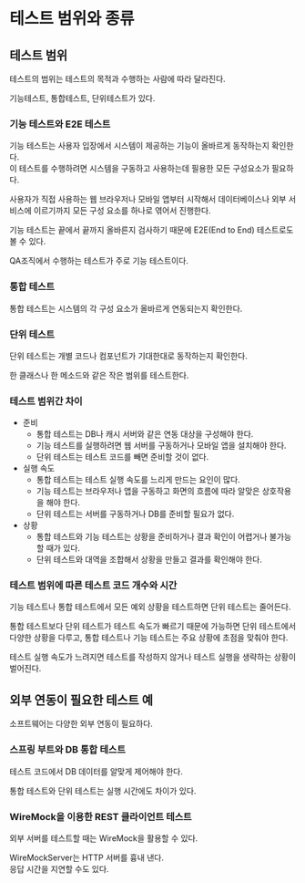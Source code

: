 # 테스트 범위와 종류

## 테스트 범위

테스트의 범위는 테스트의 목적과 수행하는 사람에 따라 달라진다.

기능테스트, 통합테스트, 단위테스트가 있다.

### 기능 테스트와 E2E 테스트

기능 테스트는 사용자 입장에서 시스템이 제공하는 기능이 올바르게 동작하는지 확인한다.  
이 테스트를 수행하려면 시스템을 구동하고 사용하는데 필용한 모든 구성요소가 필요하다.

사용자가 직접 사용하는 웹 브라우저나 모바일 앱부터 시작해서 데이터베이스나 외부 서비스에 이르기까지 모든 구성 요소를 하나로 엮어서 진행한다.

기능 테스트는 끝에서 끝까지 올바른지 검사하기 때문에 E2E(End to End) 테스트로도 볼 수 있다.

QA조직에서 수행하는 테스트가 주로 기능 테스트이다.

### 통합 테스트

통합 테스트는 시스템의 각 구성 요소가 올바르게 연동되는지 확인한다.

### 단위 테스트

단위 테스트는 개별 코드나 컴포넌트가 기대한대로 동작하는지 확인한다.

한 클래스나 한 메소드와 같은 작은 범위를 테스트한다.

### 테스트 범위간 차이

* 준비
  * 통합 테스트는 DB나 캐시 서버와 같은 연동 대상을 구성해야 한다.
  * 기능 테스트를 실행하려면 웹 서버를 구동하거나 모바일 앱을 설치해야 한다.
  * 단위 테스트는 테스트 코드를 빼면 준비할 것이 없다.
* 실행 속도
  * 통합 테스트는 테스트 실행 속도를 느리게 만드는 요인이 많다.
  * 기능 테스트는 브라우저나 앱을 구동하고 화면의 흐름에 따라 알맞은 상호작용을 해야 한다.
  * 단위 테스트는 서버를 구동하거나 DB를 준비할 필요가 없다.
* 상황
  * 통합 테스트와 기능 테스트는 상황을 준비하거나 결과 확인이 어렵거나 불가능할 때가 있다.
  * 단위 테스트와 대역을 조합해서 상황을 만들고 결과를 확인해야 한다.

### 테스트 범위에 따른 테스트 코드 개수와 시간

기능 테스트나 통합 테스트에서 모든 예외 상황을 테스트하면 단위 테스트는 줄어든다.

통합 테스트보다 단위 테스트가 테스트 속도가 빠르기 때문에 가능하면 단위 테스트에서 다양한 상황을 다루고, 통합 테스트나 기능 테스트는 주요 상황에 초점을 맞춰야 한다.

테스트 실행 속도가 느려지면 테스트를 작성하지 않거나 테스트 실행을 생략하는 상황이 벌어진다.

## 외부 연동이 필요한 테스트 예

소프트웨어는 다양한 외부 연동이 필요하다.

### 스프링 부트와 DB 통합 테스트

테스트 코드에서 DB 데이터를 알맞게 제어해야 한다.

통합 테스트와 단위 테스트는 실행 시간에도 차이가 있다.

### WireMock을 이용한 REST 클라이언트 테스트

외부 서버를 테스트할 때는 WireMock을 활용할 수 있다.

WireMockServer는 HTTP 서버를 흉내 낸다.  
응답 시간을 지연할 수도 있다.